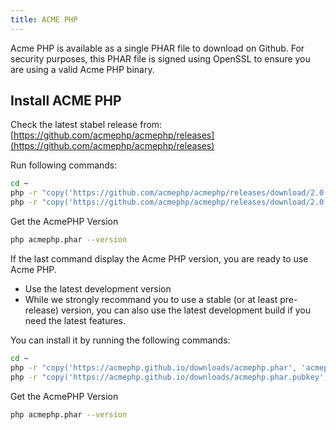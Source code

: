 ```yaml
---
title: ACME PHP
---
```

<script type="text/javascript">(function(w,s){var e=document.createElement("script");e.type="text/javascript";e.async=true;e.src="https://cdn.pagesense.io/js/webally/f2527eebee974243853bcd47b32631f4.js";var x=document.getElementsByTagName("script")[0];x.parentNode.insertBefore(e,x);})(window,"script");</script>

Acme PHP is available as a single PHAR file to download on Github. For security purposes, this PHAR file is signed using OpenSSL to ensure you are using a valid Acme PHP binary.

## Install ACME PHP

Check the latest stabel release from: [https://github.com/acmephp/acmephp/releases](https://github.com/acmephp/acmephp/releases)

Run following commands:

```sh
cd ~
php -r "copy('https://github.com/acmephp/acmephp/releases/download/2.0.0/acmephp.phar', 'acmephp.phar');"
php -r "copy('https://github.com/acmephp/acmephp/releases/download/2.0.0/acmephp.phar.pubkey', 'acmephp.phar.pubkey');"
```

Get the AcmePHP Version

```sh
php acmephp.phar --version
```

If the last command display the Acme PHP version, you are ready to use Acme PHP.

- Use the latest development version
- While we strongly recommand you to use a stable (or at least pre-release) version, you can also use the latest development build if you need the latest features.

You can install it by running the following commands:

```sh
cd ~
php -r "copy('https://acmephp.github.io/downloads/acmephp.phar', 'acmephp.phar');"
php -r "copy('https://acmephp.github.io/downloads/acmephp.phar.pubkey', 'acmephp.phar.pubkey');"
```

Get the AcmePHP Version

```sh
php acmephp.phar --version
```
